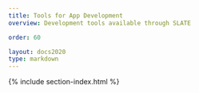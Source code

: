 ```yaml
---
title: Tools for App Development
overview: Development tools available through SLATE

order: 60

layout: docs2020
type: markdown
---
```


{% include section-index.html %}
